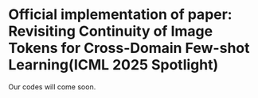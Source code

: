 # Official implementation of paper: Revisiting Continuity of Image Tokens for Cross-Domain Few-shot Learning(ICML 2025 Spotlight)

Our codes will come soon.

